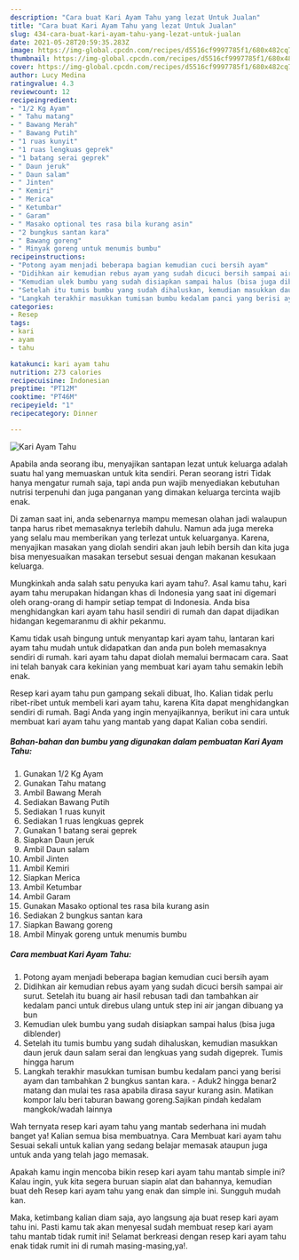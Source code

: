 ```yaml
---
description: "Cara buat Kari Ayam Tahu yang lezat Untuk Jualan"
title: "Cara buat Kari Ayam Tahu yang lezat Untuk Jualan"
slug: 434-cara-buat-kari-ayam-tahu-yang-lezat-untuk-jualan
date: 2021-05-28T20:59:35.283Z
image: https://img-global.cpcdn.com/recipes/d5516cf9997785f1/680x482cq70/kari-ayam-tahu-foto-resep-utama.jpg
thumbnail: https://img-global.cpcdn.com/recipes/d5516cf9997785f1/680x482cq70/kari-ayam-tahu-foto-resep-utama.jpg
cover: https://img-global.cpcdn.com/recipes/d5516cf9997785f1/680x482cq70/kari-ayam-tahu-foto-resep-utama.jpg
author: Lucy Medina
ratingvalue: 4.3
reviewcount: 12
recipeingredient:
- "1/2 Kg Ayam"
- " Tahu matang"
- " Bawang Merah"
- " Bawang Putih"
- "1 ruas kunyit"
- "1 ruas lengkuas geprek"
- "1 batang serai geprek"
- " Daun jeruk"
- " Daun salam"
- " Jinten"
- " Kemiri"
- " Merica"
- " Ketumbar"
- " Garam"
- " Masako optional tes rasa bila kurang asin"
- "2 bungkus santan kara"
- " Bawang goreng"
- " Minyak goreng untuk menumis bumbu"
recipeinstructions:
- "Potong ayam menjadi beberapa bagian kemudian cuci bersih ayam"
- "Didihkan air kemudian rebus ayam yang sudah dicuci bersih sampai air surut. Setelah itu buang air hasil rebusan tadi dan tambahkan air kedalam panci untuk direbus ulang untuk step ini air jangan dibuang ya bun"
- "Kemudian ulek bumbu yang sudah disiapkan sampai halus (bisa juga diblender)"
- "Setelah itu tumis bumbu yang sudah dihaluskan, kemudian masukkan daun jeruk daun salam serai dan lengkuas yang sudah digeprek. Tumis hingga harum"
- "Langkah terakhir masukkan tumisan bumbu kedalam panci yang berisi ayam dan tambahkan 2 bungkus santan kara. Aduk2 hingga benar2 matang dan mulai tes rasa apabila dirasa sayur kurang asin. Matikan kompor lalu beri taburan bawang goreng.Sajikan pindah kedalam mangkok/wadah lainnya"
categories:
- Resep
tags:
- kari
- ayam
- tahu

katakunci: kari ayam tahu 
nutrition: 273 calories
recipecuisine: Indonesian
preptime: "PT12M"
cooktime: "PT46M"
recipeyield: "1"
recipecategory: Dinner

---
```



![Kari Ayam Tahu](https://img-global.cpcdn.com/recipes/d5516cf9997785f1/680x482cq70/kari-ayam-tahu-foto-resep-utama.jpg)

Apabila anda seorang ibu, menyajikan santapan lezat untuk keluarga adalah suatu hal yang memuaskan untuk kita sendiri. Peran seorang istri Tidak hanya mengatur rumah saja, tapi anda pun wajib menyediakan kebutuhan nutrisi terpenuhi dan juga panganan yang dimakan keluarga tercinta wajib enak.

Di zaman  saat ini, anda sebenarnya mampu memesan olahan jadi walaupun tanpa harus ribet memasaknya terlebih dahulu. Namun ada juga mereka yang selalu mau memberikan yang terlezat untuk keluarganya. Karena, menyajikan masakan yang diolah sendiri akan jauh lebih bersih dan kita juga bisa menyesuaikan masakan tersebut sesuai dengan makanan kesukaan keluarga. 



Mungkinkah anda salah satu penyuka kari ayam tahu?. Asal kamu tahu, kari ayam tahu merupakan hidangan khas di Indonesia yang saat ini digemari oleh orang-orang di hampir setiap tempat di Indonesia. Anda bisa menghidangkan kari ayam tahu hasil sendiri di rumah dan dapat dijadikan hidangan kegemaranmu di akhir pekanmu.

Kamu tidak usah bingung untuk menyantap kari ayam tahu, lantaran kari ayam tahu mudah untuk didapatkan dan anda pun boleh memasaknya sendiri di rumah. kari ayam tahu dapat diolah memalui bermacam cara. Saat ini telah banyak cara kekinian yang membuat kari ayam tahu semakin lebih enak.

Resep kari ayam tahu pun gampang sekali dibuat, lho. Kalian tidak perlu ribet-ribet untuk membeli kari ayam tahu, karena Kita dapat menghidangkan sendiri di rumah. Bagi Anda yang ingin menyajikannya, berikut ini cara untuk membuat kari ayam tahu yang mantab yang dapat Kalian coba sendiri.

<!--inarticleads1-->

##### Bahan-bahan dan bumbu yang digunakan dalam pembuatan Kari Ayam Tahu:

1. Gunakan 1/2 Kg Ayam
1. Gunakan  Tahu matang
1. Ambil  Bawang Merah
1. Sediakan  Bawang Putih
1. Sediakan 1 ruas kunyit
1. Sediakan 1 ruas lengkuas geprek
1. Gunakan 1 batang serai geprek
1. Siapkan  Daun jeruk
1. Ambil  Daun salam
1. Ambil  Jinten
1. Ambil  Kemiri
1. Siapkan  Merica
1. Ambil  Ketumbar
1. Ambil  Garam
1. Gunakan  Masako optional tes rasa bila kurang asin
1. Sediakan 2 bungkus santan kara
1. Siapkan  Bawang goreng
1. Ambil  Minyak goreng untuk menumis bumbu




<!--inarticleads2-->

##### Cara membuat Kari Ayam Tahu:

1. Potong ayam menjadi beberapa bagian kemudian cuci bersih ayam
1. Didihkan air kemudian rebus ayam yang sudah dicuci bersih sampai air surut. Setelah itu buang air hasil rebusan tadi dan tambahkan air kedalam panci untuk direbus ulang untuk step ini air jangan dibuang ya bun
1. Kemudian ulek bumbu yang sudah disiapkan sampai halus (bisa juga diblender)
1. Setelah itu tumis bumbu yang sudah dihaluskan, kemudian masukkan daun jeruk daun salam serai dan lengkuas yang sudah digeprek. Tumis hingga harum
1. Langkah terakhir masukkan tumisan bumbu kedalam panci yang berisi ayam dan tambahkan 2 bungkus santan kara. - Aduk2 hingga benar2 matang dan mulai tes rasa apabila dirasa sayur kurang asin. Matikan kompor lalu beri taburan bawang goreng.Sajikan pindah kedalam mangkok/wadah lainnya




Wah ternyata resep kari ayam tahu yang mantab sederhana ini mudah banget ya! Kalian semua bisa membuatnya. Cara Membuat kari ayam tahu Sesuai sekali untuk kalian yang sedang belajar memasak ataupun juga untuk anda yang telah jago memasak.

Apakah kamu ingin mencoba bikin resep kari ayam tahu mantab simple ini? Kalau ingin, yuk kita segera buruan siapin alat dan bahannya, kemudian buat deh Resep kari ayam tahu yang enak dan simple ini. Sungguh mudah kan. 

Maka, ketimbang kalian diam saja, ayo langsung aja buat resep kari ayam tahu ini. Pasti kamu tak akan menyesal sudah membuat resep kari ayam tahu mantab tidak rumit ini! Selamat berkreasi dengan resep kari ayam tahu enak tidak rumit ini di rumah masing-masing,ya!.

